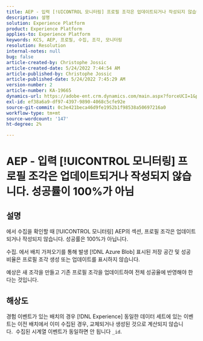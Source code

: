 ```yaml
---
title: AEP - 입력 [!UICONTROL 모니터링] 프로필 조각은 업데이트되거나 작성되지 않습니다. 성공률이 100%가 아님
description: 설명
solution: Experience Platform
product: Experience Platform
applies-to: Experience Platform
keywords: KCS, AEP, 프로필, 수집, 조각, 모니터링
resolution: Resolution
internal-notes: null
bug: false
article-created-by: Christophe Jossic
article-created-date: 5/24/2022 7:44:54 AM
article-published-by: Christophe Jossic
article-published-date: 5/24/2022 7:45:29 AM
version-number: 2
article-number: KA-19665
dynamics-url: https://adobe-ent.crm.dynamics.com/main.aspx?forceUCI=1&pagetype=entityrecord&etn=knowledgearticle&id=49b97160-35db-ec11-a7b6-0022480b01c6
exl-id: ef38a6a9-df97-4397-9890-4068c5cfe92e
source-git-commit: 0c3e421beca46d9fe1952b1f98538a50697216a0
workflow-type: tm+mt
source-wordcount: '147'
ht-degree: 2%

---
```


# AEP - 입력 [!UICONTROL 모니터링] 프로필 조각은 업데이트되거나 작성되지 않습니다. 성공률이 100%가 아님

## 설명


에서 수집을 확인할 때 [!UICONTROL 모니터링] AEP의 섹션, 프로필 조각은 업데이트되거나 작성되지 않습니다. 성공률은 100%가 아닙니다.

수집. 에서 배치 가져오기를 통해 발생 [!DNL Azure Blob] 표시된 저장 공간 및 성공 비율은 프로필 조각 생성 또는 업데이트를 표시하지 않습니다.

예상은 새 조각을 만들고 기존 프로필 조각을 업데이트하여 전체 성공율에 반영해야 한다는 것입니다.


## 해상도


경험 이벤트가 있는 배치의 경우 [!DNL Experience] 동일한 데이터 세트에 있는 이벤트는 이전 배치에서 이미 수집된 경우, 교체되거나 생성된 것으로 계산되지 않습니다.  수집된 시계열 이벤트가 동일하면 안 됩니다 `_id`.
